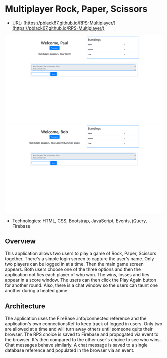 # Multiplayer Rock, Paper, Scissors

* URL: [https://pblack67.github.io/RPS-Multiplayer/](https://pblack67.github.io/RPS-Multiplayer/)

![Paul](/images/paul.png)
![Bob](/images/bob.png)


* Technologies: HTML, CSS, Bootstrap, JavaScript, Events, jQuery, Firebase

## Overview

This application allows two users to play a game of Rock, Paper, Scissors together. There's a simple login screen to capture the user's name. Only two players can be logged in at a time. Then the main game screen appears. Both users choose one of the three options and then the application notifies each player of who won. The wins, losses and ties appear in a score window. The users can then click the Play Again button for another round. Also, there is a chat window so the users can taunt one another during a heated game. 

## Architecture

The application uses the FireBase .info/connected reference and the application's own connectionsRef to keep track of logged in users. Only two are allowed at a time and will turn away others until someone quits their browser. The RPS choice is saved to Firebase and propogated via event to the browser. It's then compared to the other user's choice to see who wins. Chat messages behave similarly. A chat message is saved to a single database reference and populated in the browser via an event.  
